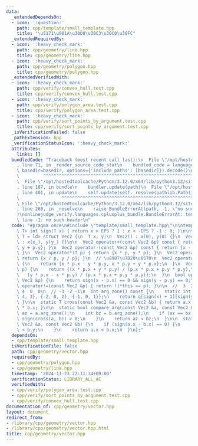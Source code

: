 ```yaml
---
data:
  _extendedDependsOn:
  - icon: ':question:'
    path: cpp/template/small_template.hpp
    title: "\u5171\u901A\u30D8\u30C3\u30C0\u30FC"
  _extendedRequiredBy:
  - icon: ':heavy_check_mark:'
    path: cpp/geometry/line.hpp
    title: cpp/geometry/line.hpp
  - icon: ':heavy_check_mark:'
    path: cpp/geometry/polygon.hpp
    title: cpp/geometry/polygon.hpp
  _extendedVerifiedWith:
  - icon: ':heavy_check_mark:'
    path: cpp/verify/convex_hull.test.cpp
    title: cpp/verify/convex_hull.test.cpp
  - icon: ':heavy_check_mark:'
    path: cpp/verify/polygon_area.test.cpp
    title: cpp/verify/polygon_area.test.cpp
  - icon: ':heavy_check_mark:'
    path: cpp/verify/sort_points_by_argument.test.cpp
    title: cpp/verify/sort_points_by_argument.test.cpp
  _isVerificationFailed: false
  _pathExtension: hpp
  _verificationStatusIcon: ':heavy_check_mark:'
  attributes:
    links: []
  bundledCode: "Traceback (most recent call last):\n  File \"/opt/hostedtoolcache/Python/3.12.0/x64/lib/python3.12/site-packages/onlinejudge_verify/documentation/build.py\"\
    , line 71, in _render_source_code_stat\n    bundled_code = language.bundle(stat.path,\
    \ basedir=basedir, options={'include_paths': [basedir]}).decode()\n          \
    \         ^^^^^^^^^^^^^^^^^^^^^^^^^^^^^^^^^^^^^^^^^^^^^^^^^^^^^^^^^^^^^^^^^^^^^^^^^^^^^^^^^\n\
    \  File \"/opt/hostedtoolcache/Python/3.12.0/x64/lib/python3.12/site-packages/onlinejudge_verify/languages/cplusplus.py\"\
    , line 187, in bundle\n    bundler.update(path)\n  File \"/opt/hostedtoolcache/Python/3.12.0/x64/lib/python3.12/site-packages/onlinejudge_verify/languages/cplusplus_bundle.py\"\
    , line 401, in update\n    self.update(self._resolve(pathlib.Path(included), included_from=path))\n\
    \                ^^^^^^^^^^^^^^^^^^^^^^^^^^^^^^^^^^^^^^^^^^^^^^^^^^^^^^^^^\n \
    \ File \"/opt/hostedtoolcache/Python/3.12.0/x64/lib/python3.12/site-packages/onlinejudge_verify/languages/cplusplus_bundle.py\"\
    , line 260, in _resolve\n    raise BundleErrorAt(path, -1, \"no such header\"\
    )\nonlinejudge_verify.languages.cplusplus_bundle.BundleErrorAt: template/small_template.hpp:\
    \ line -1: no such header\n"
  code: "#pragma once\n#include \"template/small_template.hpp\"\n\ntemplate <class\
    \ T> int sign(T x) { return x > EPS ? 1 : x < -EPS ? -1 : 0; }\n\ntemplate <class\
    \ T = ld> struct Vec2 {\n  T x, y;\n  Vec2() : x(0), y(0) {}\n  Vec2(T x_, T y_)\
    \ : x(x_), y(y_) {}\n\n  Vec2 operator+(const Vec2 &p) const { return {x + p.x,\
    \ y + p.y}; }\n  Vec2 operator-(const Vec2 &p) const { return {x - p.x, y - p.y};\
    \ }\n  Vec2 operator*(T p) { return {x * p, y * p}; }\n  Vec2 operator/(T p) {\
    \ return {x / p, y / p}; }\n  // \u8907\u7D20\u6570\n  Vec2 operator*(Vec2 p)\
    \ {\n    return {x * p.x - y * p.y, x * p.y + y * p.x};\n  }\n  Vec2 operator/(Vec2\
    \ p) {\n    return {(x * p.x + y * p.y) / (p.x * p.x + p.y * p.y),\n         \
    \   (y * p.x - x * p.y) / (p.x * p.x + p.y * p.y)};\n  }\n  bool operator==(const\
    \ Vec2 &p) {\n    return sign(x - p.x) == 0 && sign(y - p.y) == 0;\n  }\n  bool\
    \ operator!=(const Vec2 &p) { return !(*this == p); }\n\n  //  3  2  1\n  // \
    \ 4  0  0\n  // -3 -2 -1\n  int arg_zone() const {\n    static int q[3][3] = {{-3,\
    \ 4, 3}, {-2, 0, 2}, {-1, 0, 1}};\n    return q[sign(x) + 1][sign(y) + 1];\n \
    \ }\n\n  static T cross(const Vec2 &a, const Vec2 &b) { return a.x * b.y - a.y\
    \ * b.x; }\n\n  static bool compare_arg(const Vec2 &a, const Vec2 &b) {\n    int\
    \ az = a.arg_zone();\n    int bz = b.arg_zone();\n    if (az == bz) {\n      return\
    \ sign(cross(a, b)) > 0;\n    }\n    return az < bz;\n  }\n\n  static bool compare_x(const\
    \ Vec2 &a, const Vec2 &b) {\n    if (sign(a.x - b.x) == 0) {\n      return a.y\
    \ < b.y;\n    }\n    return a.x < b.x;\n  }\n};"
  dependsOn:
  - cpp/template/small_template.hpp
  isVerificationFile: false
  path: cpp/geometry/vector.hpp
  requiredBy:
  - cpp/geometry/polygon.hpp
  - cpp/geometry/line.hpp
  timestamp: '2024-11-23 22:11:34+09:00'
  verificationStatus: LIBRARY_ALL_AC
  verifiedWith:
  - cpp/verify/polygon_area.test.cpp
  - cpp/verify/sort_points_by_argument.test.cpp
  - cpp/verify/convex_hull.test.cpp
documentation_of: cpp/geometry/vector.hpp
layout: document
redirect_from:
- /library/cpp/geometry/vector.hpp
- /library/cpp/geometry/vector.hpp.html
title: cpp/geometry/vector.hpp
---
```


